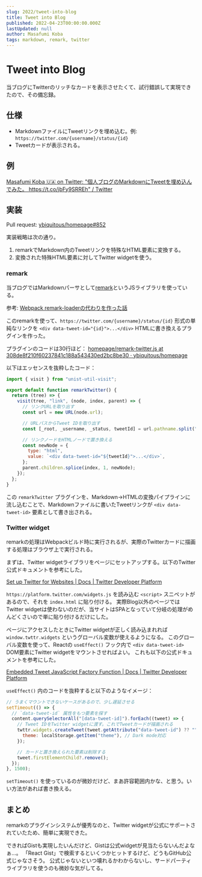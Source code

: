 ```yaml
---
slug: 2022/tweet-into-blog
title: Tweet into Blog
published: 2022-04-23T00:00:00.000Z
lastUpdated: null
author: Masafumi Koba
tags: markdown, remark, twitter
---
```


# Tweet into Blog

当ブログにTwitterのリッチなカードを表示させたくて、試行錯誤して実現できたので、その備忘録。

## 仕様

- MarkdownファイルにTweetリンクを埋め込む。例: `https://twitter.com/{username}/status/{id}`
- Tweetカードが表示される。

## 例

[Masafumi Koba 🇺🇦 on Twitter: "個人ブログのMarkdownにTweetを埋め込んでみた。 https://t.co/jbFy9SRREh" / Twitter](https://twitter.com/ybiquitous/status/1517747618386157575)

## 実装

Pull request: [ybiquitous/homepage#852](https://github.com/ybiquitous/homepage/pull/852)

実装戦略は次の通り。

1. remarkでMarkdown内のTweetリンクを特殊なHTML要素に変換する。
2. 変換された特殊HTML要素に対してTwitter widgetを使う。

### remark

当ブログではMarkdownパーサとして[remark](https://remark.js.org/)というJSライブラリを使っている。

参考: [Webpack remark-loaderの代わりを作った話](../2021/yet-another-remark-loader.md)

このremarkを使って、`https://twitter.com/{username}/status/{id}` 形式の単純なリンクを `<div data-tweet-id="{id}">...</div>` HTMLに書き換えるプラグインを作った。

プラグインのコードは30行ほど：
[homepage/remark-twitter.js at 308de8f210f60237841c188a543430ed2bc8be30 · ybiquitous/homepage](https://github.com/ybiquitous/homepage/blob/308de8f210f60237841c188a543430ed2bc8be30/src/remark/remark-twitter.js)

以下はエッセンスを抜粋したコード：

```js
import { visit } from "unist-util-visit";

export default function remarkTwitter() {
  return (tree) => {
    visit(tree, "link", (node, index, parent) => {
      // リンクURLを取り出す
      const url = new URL(node.url);

      // URLパスからTweet IDを取り出す
      const [_root, _username, _status, tweetId] = url.pathname.split("/", 4);

      // リンクノードをHTMLノードで置き換える
      const newNode = {
        type: "html",
        value: `<div data-tweet-id="${tweetId}">...</div>`,
      };
      parent.children.splice(index, 1, newNode);
    });
  };
}
```

この `remarkTwitter` プラグインを、Markdown→HTMLの変換パイプラインに流し込むことで、Markdownファイルに書いたTweetリンクが `<div data-tweet-id>` 要素として書き出される。

### Twitter widget

remarkの処理はWebpackビルド時に実行されるが、実際のTwitterカードに描画する処理はブラウザ上で実行される。

まずは、Twitter widgetライブラリをページにセットアップする。以下のTwitter公式ドキュメントを参考にした。

[Set up Twitter for Websites | Docs | Twitter Developer Platform](https://developer.twitter.com/en/docs/twitter-for-websites/javascript-api/guides/set-up-twitter-for-websites)

`https://platform.twitter.com/widgets.js` を読み込む `<script>` スニペットがあるので、それを `index.html` に貼り付ける。
実際Blog以外のページではTwitter widgetは使わないのだが、当サイトはSPAとなっていて分岐の処理がめんどくさいので単に貼り付けるだけにした。

ページにアクセスしたときにTwitter widgetが正しく読み込まれれば `window.twttr.widgets` というグローバル変数が使えるようになる。
このグローバル変数を使って、Reactの `useEffect()` フック内で `<div data-tweet-id>` DOM要素にTwitter widgetをマウントさせればよい。
これも以下の公式ドキュメントを参考にした。

[Embedded Tweet JavaScript Factory Function | Docs | Twitter Developer Platform](https://developer.twitter.com/en/docs/twitter-for-websites/embedded-tweets/guides/embedded-tweet-javascript-factory-function)

`useEffect()` 内のコードを抜粋すると以下のようなイメージ：

```js
// うまくマウントできないケースがあるので、少し遅延させる
setTimeout(() => {
  // `data-tweet-id` 属性をもつ要素を探す
  content.querySelectorAll("[data-tweet-id]").forEach((tweet) => {
    // Tweet IDをTwitter widgetに渡す。これでTweetカードが描画される
    twttr.widgets.createTweet(tweet.getAttribute("data-tweet-id") ?? "", tweet, {
      theme: localStorage.getItem("theme"), // Dark mode対応
    });

    // カードと置き換えられた要素は削除する
    tweet.firstElementChild?.remove();
  });
}, 1500);
```

`setTimeout()` を使っているのが微妙だけど、まあ許容範囲内かな、と思う。いい方法があれば書き換える。

## まとめ

remarkのプラグインシステムが優秀なのと、Twitter widgetが公式にサポートされていたため、簡単に実現できた。

できればGistも実現したいんだけど、Gistは公式widgetが見当たらないんだよなぁ…。
「React Gist」で検索するといくつかヒットするけど、どうもGitHub公式じゃなさそう。
公式じゃないといつ壊れるかわからないし、サードパーティライブラリを使うのも微妙な気がしてる。
